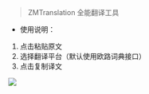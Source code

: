 > ZMTranslation 全能翻译工具

* 使用说明：

1. 点击粘贴原文
2. 选择翻译平台（默认使用欧路词典接口）
3. 点击复制译文

![](https://ws1.sinaimg.cn/large/006tNbRwly1fpuutteedlj306v09aju2.jpg)


